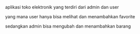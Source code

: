 aplikasi toko elektronik yang terdiri dari admin dan user

yang mana user hanya bisa melihat dan menambahkan favorite

sedangkan admin bisa mengubah dan menambahkan barang
